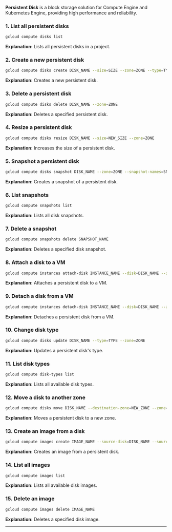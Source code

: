 **Persistent Disk** is a block storage solution for Compute Engine and Kubernetes Engine, providing high performance and reliability.

### 1. List all persistent disks
```sh
gcloud compute disks list
```
**Explanation:** Lists all persistent disks in a project.

### 2. Create a new persistent disk
```sh
gcloud compute disks create DISK_NAME --size=SIZE --zone=ZONE --type=TYPE
```
**Explanation:** Creates a new persistent disk.

### 3. Delete a persistent disk
```sh
gcloud compute disks delete DISK_NAME --zone=ZONE
```
**Explanation:** Deletes a specified persistent disk.

### 4. Resize a persistent disk
```sh
gcloud compute disks resize DISK_NAME --size=NEW_SIZE --zone=ZONE
```
**Explanation:** Increases the size of a persistent disk.

### 5. Snapshot a persistent disk
```sh
gcloud compute disks snapshot DISK_NAME --zone=ZONE --snapshot-names=SNAPSHOT_NAME
```
**Explanation:** Creates a snapshot of a persistent disk.

### 6. List snapshots
```sh
gcloud compute snapshots list
```
**Explanation:** Lists all disk snapshots.

### 7. Delete a snapshot
```sh
gcloud compute snapshots delete SNAPSHOT_NAME
```
**Explanation:** Deletes a specified disk snapshot.

### 8. Attach a disk to a VM
```sh
gcloud compute instances attach-disk INSTANCE_NAME --disk=DISK_NAME --zone=ZONE
```
**Explanation:** Attaches a persistent disk to a VM.

### 9. Detach a disk from a VM
```sh
gcloud compute instances detach-disk INSTANCE_NAME --disk=DISK_NAME --zone=ZONE
```
**Explanation:** Detaches a persistent disk from a VM.

### 10. Change disk type
```sh
gcloud compute disks update DISK_NAME --type=TYPE --zone=ZONE
```
**Explanation:** Updates a persistent disk's type.

### 11. List disk types
```sh
gcloud compute disk-types list
```
**Explanation:** Lists all available disk types.

### 12. Move a disk to another zone
```sh
gcloud compute disks move DISK_NAME --destination-zone=NEW_ZONE --zone=ZONE
```
**Explanation:** Moves a persistent disk to a new zone.

### 13. Create an image from a disk
```sh
gcloud compute images create IMAGE_NAME --source-disk=DISK_NAME --source-disk-zone=ZONE
```
**Explanation:** Creates an image from a persistent disk.

### 14. List all images
```sh
gcloud compute images list
```
**Explanation:** Lists all available disk images.

### 15. Delete an image
```sh
gcloud compute images delete IMAGE_NAME
```
**Explanation:** Deletes a specified disk image.

---